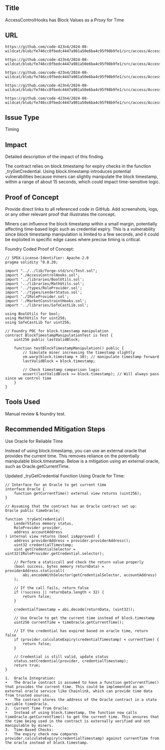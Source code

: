 ## Title
AccessControlHooks has Block Values as a Proxy for Time

## URL
```url
https://github.com/code-423n4/2024-08-wildcat/blob/fe746cc0fbedc4447a981a50e6ba4c95f98b9fe1/src/access/AccessControlHooks.sol#L414

https://github.com/code-423n4/2024-08-wildcat/blob/fe746cc0fbedc4447a981a50e6ba4c95f98b9fe1/src/access/AccessControlHooks.sol#L492

https://github.com/code-423n4/2024-08-wildcat/blob/fe746cc0fbedc4447a981a50e6ba4c95f98b9fe1/src/access/AccessControlHooks.sol#L497

https://github.com/code-423n4/2024-08-wildcat/blob/fe746cc0fbedc4447a981a50e6ba4c95f98b9fe1/src/access/AccessControlHooks.sol#L577

https://github.com/code-423n4/2024-08-wildcat/blob/fe746cc0fbedc4447a981a50e6ba4c95f98b9fe1/src/access/AccessControlHooks.sol#L581
```
## Issue Type
Timing

## Impact
Detailed description of the impact of this finding.

The contract relies on block.timestamp for expiry checks in the function _tryGetCredential. Using block.timestamp introduces potential vulnerabilities because miners can slightly manipulate the block timestamp, within a range of about 15 seconds, which could impact time-sensitive logic.

## Proof of Concept
Provide direct links to all referenced code in GitHub. Add screenshots, logs, or any other relevant proof that illustrates the concept.

Miners can influence the block timestamp within a small margin, potentially affecting time-based logic such as credential expiry. This is a vulnerability since block timestamp manipulation is limited to a few seconds, and it could be exploited in specific edge cases where precise timing is critical.

Foundry Coded Proof of Concept:
```sol
// SPDX-License-Identifier: Apache-2.0
pragma solidity ^0.8.20;

import "../../lib/forge-std/src/Test.sol";
import "./AccessControlHooks.sol";
import '../libraries/BoolUtils.sol';
import '../libraries/MathUtils.sol';
import '../types/RoleProvider.sol';
import '../types/LenderStatus.sol';
import './IRoleProvider.sol';
import './MarketConstraintHooks.sol';
import '../libraries/SafeCastLib.sol';

using BoolUtils for bool;
using MathUtils for uint256;
using SafeCastLib for uint256;

// Foundry POC for block.timestamp manipulation
contract BlockTimestampManipulationTest is Test {
    uint256 public lastValidBlock;

    function testBlockTimestampManipulation() public {
        // Simulate miner increasing the timestamp slightly
        vm.warp(block.timestamp + 10); // manipulate timestamp forward
        lastValidBlock = block.timestamp;
        
        // Check timestamp comparison logic
        assert(lastValidBlock >= block.timestamp); // Will always pass since we control time
    }
}
```

## Tools Used
Manual review & foundry test.

## Recommended Mitigation Steps
Use Oracle for Reliable Time

Instead of using block.timestamp, you can use an external oracle that provides the current time. This removes reliance on the potentially manipulable block.timestamp. Below is a mitigation using an external oracle, such as Oracle.getCurrentTime.

Updated _tryGetCredential Function Using Oracle for Time:
```sol
// Interface for an Oracle to get current time
interface Oracle {
    function getCurrentTime() external view returns (uint256);
}

// Assuming that the contract has an Oracle contract set up:
Oracle public timeOracle;

function _tryGetCredential(
    LenderStatus memory status,
    RoleProvider provider,
    address accountAddress
) internal view returns (bool isApproved) {
    address providerAddress = provider.providerAddress();
    uint32 credentialTimestamp;
    uint getCredentialSelector = uint32(IRoleProvider.getCredential.selector);

    // Perform a staticcall and check the return value properly
    (bool success, bytes memory returnData) = providerAddress.staticcall(
        abi.encodeWithSelector(getCredentialSelector, accountAddress)
    );
    
    // If the call fails, return false
    if (!success || returnData.length < 32) {
        return false;
    }

    credentialTimestamp = abi.decode(returnData, (uint32));

    // Use Oracle to get the current time instead of block.timestamp
    uint256 currentTime = timeOracle.getCurrentTime();

    // If the credential has expired based on oracle time, return false
    if (provider.calculateExpiry(credentialTimestamp) < currentTime) {
        return false;
    }

    // Credential is still valid, update status
    status.setCredential(provider, credentialTimestamp);
    return true;
}
```
	1.	Oracle Integration:
	•	The Oracle contract is assumed to have a function getCurrentTime() that provides the current time. This could be implemented as an external oracle service like Chainlink, which can provide time data from trusted sources.
	•	The contract stores the address of the Oracle contract in a state variable timeOracle.
	2.	Current Time from Oracle:
	•	Instead of using block.timestamp, the function now calls timeOracle.getCurrentTime() to get the current time. This ensures that the time being used in the contract is externally verified and not manipulable by miners.
	3.	Time-Based Checks:
	•	The expiry check now compares provider.calculateExpiry(credentialTimestamp) against currentTime from the oracle instead of block.timestamp.


